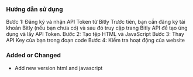 ### Hướng dẫn sử dụng
Bước 1: Đăng ký và nhận API Token từ Bitly
Trước tiên, bạn cần đăng ký tài khoản Bitly (nếu bạn chưa có) và sau đó truy cập trang Bitly API để tạo ứng dụng và lấy API Token.
Bước 2: Tạo tệp HTML và JavaScript
Bước 3: Thay API Key của bạn trong đoạn code
Bước 4: Kiểm tra hoạt động của website


### Added or Changed
- Add new version html and javascript
